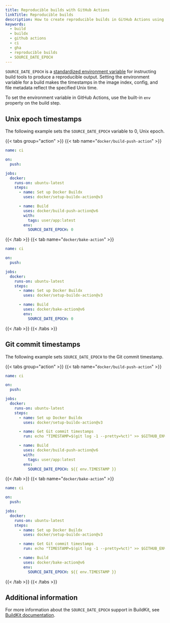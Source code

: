 ```yaml
---
title: Reproducible builds with GitHub Actions
linkTitle: Reproducible builds
description: How to create reproducible builds in GitHub Actions using the SOURCE_EPOCH environment variable
keywords:
  - build
  - buildx
  - github actions
  - ci
  - gha
  - reproducible builds
  - SOURCE_DATE_EPOCH
---
```


`SOURCE_DATE_EPOCH` is a [standardized environment variable][source_date_epoch]
for instructing build tools to produce a reproducible output.
Setting the environment variable for a build makes the timestamps in the
image index, config, and file metadata reflect the specified Unix time.

[source_date_epoch]: https://reproducible-builds.org/docs/source-date-epoch/

To set the environment variable in GitHub Actions,
use the built-in `env` property on the build step.

## Unix epoch timestamps

The following example sets the `SOURCE_DATE_EPOCH` variable to 0, Unix epoch.

{{< tabs group="action" >}}
{{< tab name="`docker/build-push-action`" >}}

```yaml
name: ci

on:
  push:

jobs:
  docker:
    runs-on: ubuntu-latest
    steps:
      - name: Set up Docker Buildx
        uses: docker/setup-buildx-action@v3

      - name: Build
        uses: docker/build-push-action@v6
        with:
          tags: user/app:latest
        env:
          SOURCE_DATE_EPOCH: 0
```

{{< /tab >}}
{{< tab name="`docker/bake-action`" >}}

```yaml
name: ci

on:
  push:

jobs:
  docker:
    runs-on: ubuntu-latest
    steps:
      - name: Set up Docker Buildx
        uses: docker/setup-buildx-action@v3

      - name: Build
        uses: docker/bake-action@v6
        env:
          SOURCE_DATE_EPOCH: 0
```

{{< /tab >}}
{{< /tabs >}}

## Git commit timestamps

The following example sets `SOURCE_DATE_EPOCH` to the Git commit timestamp.

{{< tabs group="action" >}}
{{< tab name="`docker/build-push-action`" >}}

```yaml
name: ci

on:
  push:

jobs:
  docker:
    runs-on: ubuntu-latest
    steps:
      - name: Set up Docker Buildx
        uses: docker/setup-buildx-action@v3

      - name: Get Git commit timestamps
        run: echo "TIMESTAMP=$(git log -1 --pretty=%ct)" >> $GITHUB_ENV

      - name: Build
        uses: docker/build-push-action@v6
        with:
          tags: user/app:latest
        env:
          SOURCE_DATE_EPOCH: ${{ env.TIMESTAMP }}
```

{{< /tab >}}
{{< tab name="`docker/bake-action`" >}}

```yaml
name: ci

on:
  push:

jobs:
  docker:
    runs-on: ubuntu-latest
    steps:
      - name: Set up Docker Buildx
        uses: docker/setup-buildx-action@v3

      - name: Get Git commit timestamps
        run: echo "TIMESTAMP=$(git log -1 --pretty=%ct)" >> $GITHUB_ENV

      - name: Build
        uses: docker/bake-action@v6
        env:
          SOURCE_DATE_EPOCH: ${{ env.TIMESTAMP }}
```

{{< /tab >}}
{{< /tabs >}}

## Additional information

For more information about the `SOURCE_DATE_EPOCH` support in BuildKit,
see [BuildKit documentation](https://github.com/moby/buildkit/blob/master/docs/build-repro.md#source_date_epoch).
